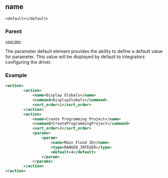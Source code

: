 ## name

`<default></default>`


### Parent

[`<param>`][1]


The parameter default element provides the ability to define a default value for parameter. This value will be displayed by default to integrators configuring the driver. 


### Example

```xml
<action>
        <action>
			<name>Display Globals</name>
			<command>DisplayGlobals</command>
			<sort_order>1</sort_order>
		</action>
		<action>
			<name>Create Programming Project</name>
			<command>CreateProgrammingProject</command>
			<sort_order>2</sort_order>
			<params>
				<param>
					<name>Main Flood ID</name>
					<type>RANGED_INTEGER</type>
					<default>4</default>
				</param>
			</params>
        </action>
</action>
```







[1]:	https://verbose-telegram-5004f902.pages.github.io/#actions-xml-param